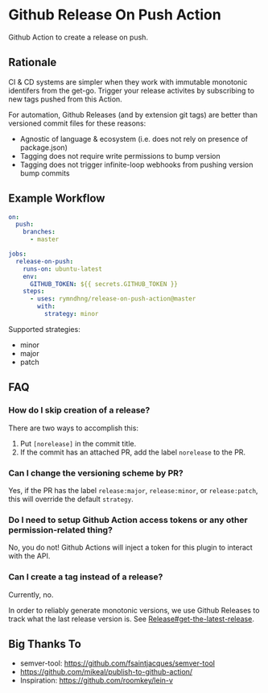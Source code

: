 # Github Release On Push Action

Github Action to create a release on push.

## Rationale

CI & CD systems are simpler when they work with immutable monotonic identifers
from the get-go. Trigger your release activites by subscribing to new tags
pushed from this Action.

For automation, Github Releases (and by extension git tags) are better than
versioned commit files for these reasons:

- Agnostic of language & ecosystem (i.e. does not rely on presence of package.json)
- Tagging does not require write permissions to bump version
- Tagging does not trigger infinite-loop webhooks from pushing version bump commits

## Example Workflow

``` yaml
on: 
  push:
    branches:
      - master

jobs:
  release-on-push:
    runs-on: ubuntu-latest
    env:
      GITHUB_TOKEN: ${{ secrets.GITHUB_TOKEN }}
    steps:
      - uses: rymndhng/release-on-push-action@master
        with:
          strategy: minor
```


Supported strategies:

- minor
- major
- patch

## FAQ

### How do I skip creation of a release?

There are two ways to accomplish this:

1. Put `[norelease]` in the commit title.
2. If the commit has an attached PR, add the label `norelease` to the PR.

### Can I change the versioning scheme by PR?

Yes, if the PR has the label `release:major`, `release:minor`, or `release:patch`, this will override the default `strategy`.

### Do I need to setup Github Action access tokens or any other permission-related thing?

No, you do not! Github Actions will inject a token for this plugin to interact with the API. 

### Can I create a tag instead of a release?

Currently, no.

In order to reliably generate monotonic versions, we use Github Releases to
track what the last release version is. See [Release#get-the-latest-release](https://developer.github.com/v3/repos/releases/#get-the-latest-release).

## Big Thanks To

- semver-tool: https://github.com/fsaintjacques/semver-tool
- https://github.com/mikeal/publish-to-github-action/
- Inspiration: https://github.com/roomkey/lein-v
